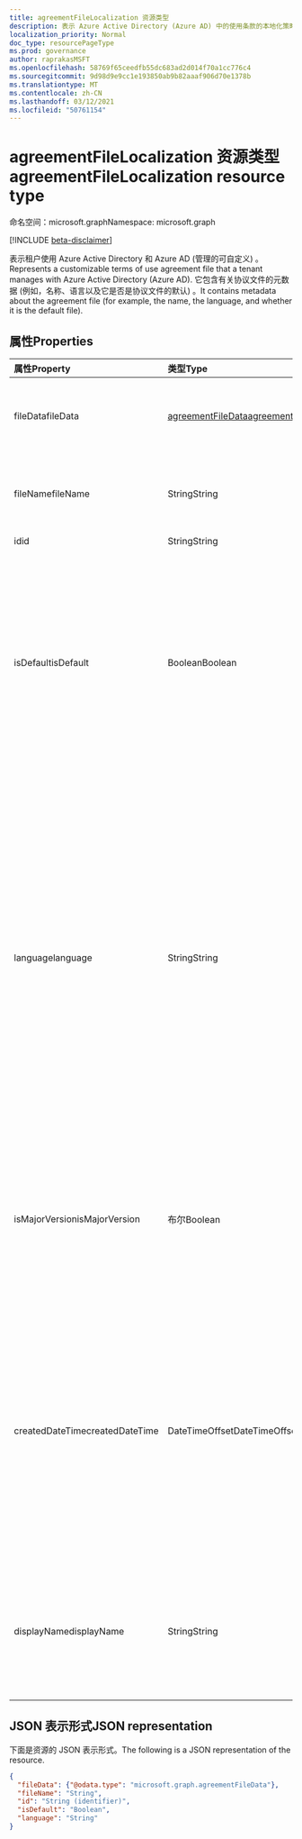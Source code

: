 ```yaml
---
title: agreementFileLocalization 资源类型
description: 表示 Azure Active Directory (Azure AD) 中的使用条款的本地化策略文件。 它包含有关协议文件的元数据 (例如，名称、语言以及它是否是协议文件的默认) 。
localization_priority: Normal
doc_type: resourcePageType
ms.prod: governance
author: raprakasMSFT
ms.openlocfilehash: 58769f65ceedfb55dc683ad2d014f70a1cc776c4
ms.sourcegitcommit: 9d98d9e9cc1e193850ab9b82aaaf906d70e1378b
ms.translationtype: MT
ms.contentlocale: zh-CN
ms.lasthandoff: 03/12/2021
ms.locfileid: "50761154"
---
```

# <a name="agreementfilelocalization-resource-type"></a><span data-ttu-id="298c1-104">agreementFileLocalization 资源类型</span><span class="sxs-lookup"><span data-stu-id="298c1-104">agreementFileLocalization resource type</span></span>

<span data-ttu-id="298c1-105">命名空间：microsoft.graph</span><span class="sxs-lookup"><span data-stu-id="298c1-105">Namespace: microsoft.graph</span></span>

[!INCLUDE [beta-disclaimer](../../includes/beta-disclaimer.md)]

<span data-ttu-id="298c1-106">表示租户使用 Azure Active Directory 和 Azure AD (管理的可自定义) 。</span><span class="sxs-lookup"><span data-stu-id="298c1-106">Represents a customizable terms of use agreement file that a tenant manages with Azure Active Directory (Azure AD).</span></span> <span data-ttu-id="298c1-107">它包含有关协议文件的元数据 (例如，名称、语言以及它是否是协议文件的默认) 。</span><span class="sxs-lookup"><span data-stu-id="298c1-107">It contains metadata about the agreement file (for example, the name, the language, and whether it is the default file).</span></span>

<!--
## Methods

| Method       | Return Type | Description |
|:-------------|:------------|:------------|
| [Create agreementFileLocalization](../api/agreementfilelocalization-post-agreementfilelocalizations.md) | [agreementfilelocalization](agreementfilelocalization.md) | Create a new agreementFileLocalization. |
| [List agreementFileLocalizations](../api/agreementfilelocalization-list.md) | [agreementfilelocalization](agreementfilelocalization.md) collection | Get an agreementFileLocalization object collection. |
| [Get agreementFileLocalization](../api/agreementfilelocalization-get.md) | [agreementfilelocalization](agreementfilelocalization.md) | Read properties and relationships of an agreementFileLocalization object. |
| [List agreementFileVersions](../api/agreementfileversion-list.md) | [agreementfileversion](agreementfileversion.md) collection | Get an agreementFileVersion object collection. |
| [Get agreementFileVersion](../api/agreementfileversion-get.md) | [agreementfileversion](agreementfileversion.md) | Read properties and relationships of an agreementFileVersion object. |
-->

## <a name="properties"></a><span data-ttu-id="298c1-108">属性</span><span class="sxs-lookup"><span data-stu-id="298c1-108">Properties</span></span>
| <span data-ttu-id="298c1-109">属性</span><span class="sxs-lookup"><span data-stu-id="298c1-109">Property</span></span>     | <span data-ttu-id="298c1-110">类型</span><span class="sxs-lookup"><span data-stu-id="298c1-110">Type</span></span>        | <span data-ttu-id="298c1-111">说明</span><span class="sxs-lookup"><span data-stu-id="298c1-111">Description</span></span> |
|:-------------|:------------|:------------|
|<span data-ttu-id="298c1-112">fileData</span><span class="sxs-lookup"><span data-stu-id="298c1-112">fileData</span></span>|[<span data-ttu-id="298c1-113">agreementFileData</span><span class="sxs-lookup"><span data-stu-id="298c1-113">agreementFileData</span></span>](agreementfiledata.md)|<span data-ttu-id="298c1-114">表示 PDF 文档的使用条款的数据。</span><span class="sxs-lookup"><span data-stu-id="298c1-114">Data representing the terms of use PDF document.</span></span> <span data-ttu-id="298c1-115">只读。</span><span class="sxs-lookup"><span data-stu-id="298c1-115">Read-only.</span></span>|
|<span data-ttu-id="298c1-116">fileName</span><span class="sxs-lookup"><span data-stu-id="298c1-116">fileName</span></span>|<span data-ttu-id="298c1-117">String</span><span class="sxs-lookup"><span data-stu-id="298c1-117">String</span></span>|<span data-ttu-id="298c1-118">协议文件的名称 (例如，TOU.pdf) 。</span><span class="sxs-lookup"><span data-stu-id="298c1-118">Name of the agreement file (for example, TOU.pdf).</span></span> <span data-ttu-id="298c1-119">只读。</span><span class="sxs-lookup"><span data-stu-id="298c1-119">Read-only.</span></span>|
|<span data-ttu-id="298c1-120">id</span><span class="sxs-lookup"><span data-stu-id="298c1-120">id</span></span>|<span data-ttu-id="298c1-121">String</span><span class="sxs-lookup"><span data-stu-id="298c1-121">String</span></span>|<span data-ttu-id="298c1-122">只读。</span><span class="sxs-lookup"><span data-stu-id="298c1-122">Read-only.</span></span>|
|<span data-ttu-id="298c1-123">isDefault</span><span class="sxs-lookup"><span data-stu-id="298c1-123">isDefault</span></span>|<span data-ttu-id="298c1-124">Boolean</span><span class="sxs-lookup"><span data-stu-id="298c1-124">Boolean</span></span>|<span data-ttu-id="298c1-125">指示当没有任何区域性与客户端首选项匹配时，这是否是默认协议文件。</span><span class="sxs-lookup"><span data-stu-id="298c1-125">Indicates whether this is the default agreement file if none of the cultures matches the client preference.</span></span> <span data-ttu-id="298c1-126">如果没有文件标记为默认文件，则第一个文件将被视为默认文件。</span><span class="sxs-lookup"><span data-stu-id="298c1-126">If none of the files are marked as default, the first one will be treated as the default.</span></span> <span data-ttu-id="298c1-127">只读。</span><span class="sxs-lookup"><span data-stu-id="298c1-127">Read-only.</span></span>|
|<span data-ttu-id="298c1-128">language</span><span class="sxs-lookup"><span data-stu-id="298c1-128">language</span></span>|<span data-ttu-id="298c1-129">String</span><span class="sxs-lookup"><span data-stu-id="298c1-129">String</span></span>|<span data-ttu-id="298c1-130">格式为 languagecode2-country/regioncode2 的协议文件的区域性。</span><span class="sxs-lookup"><span data-stu-id="298c1-130">Culture of the agreement file in the format languagecode2-country/regioncode2.</span></span> <span data-ttu-id="298c1-131">languagecode2 是从 ISO 639-1 派生的两个字母小写代码。</span><span class="sxs-lookup"><span data-stu-id="298c1-131">languagecode2 is a lowercase two-letter code derived from ISO 639-1.</span></span> <span data-ttu-id="298c1-132">country/regioncode2 派生自 ISO 3166，通常由两个小写字母或 BCP-47 语言标记 (例如 en-US) 。</span><span class="sxs-lookup"><span data-stu-id="298c1-132">country/regioncode2 is derived from ISO 3166 and usually consists of two uppercase letters, or a BCP-47 language tag (for example, en-US).</span></span> <span data-ttu-id="298c1-133">只读。</span><span class="sxs-lookup"><span data-stu-id="298c1-133">Read-only.</span></span>|
|<span data-ttu-id="298c1-134">isMajorVersion</span><span class="sxs-lookup"><span data-stu-id="298c1-134">isMajorVersion</span></span>|<span data-ttu-id="298c1-135">布尔</span><span class="sxs-lookup"><span data-stu-id="298c1-135">Boolean</span></span>|<span data-ttu-id="298c1-136">指示协议文件是否是主要版本更新。</span><span class="sxs-lookup"><span data-stu-id="298c1-136">Indicates whether the agreement file is a major version update.</span></span> <span data-ttu-id="298c1-137">主要版本更新使协议在相应语言的接受无效。</span><span class="sxs-lookup"><span data-stu-id="298c1-137">Major version updates invalidate the agreement's acceptances on the corresponding language.</span></span> |
|<span data-ttu-id="298c1-138">createdDateTime</span><span class="sxs-lookup"><span data-stu-id="298c1-138">createdDateTime</span></span>|<span data-ttu-id="298c1-139">DateTimeOffset</span><span class="sxs-lookup"><span data-stu-id="298c1-139">DateTimeOffset</span></span>|<span data-ttu-id="298c1-140">表示文件创建时间的日期时间。</span><span class="sxs-lookup"><span data-stu-id="298c1-140">The date time representing when the file was created.</span></span> <span data-ttu-id="298c1-141">时间戳类型表示采用 ISO 8601 格式的日期和时间信息，始终采用 UTC 时区。</span><span class="sxs-lookup"><span data-stu-id="298c1-141">The Timestamp type represents date and time information using ISO 8601 format and is always in UTC time.</span></span> <span data-ttu-id="298c1-142">例如，2014 年 1 月 1 日午夜 UTC 为："2014-01-01T00：00：00Z"。</span><span class="sxs-lookup"><span data-stu-id="298c1-142">For example, midnight UTC on Jan 1, 2014 is: '2014-01-01T00:00:00Z'.</span></span>|
|<span data-ttu-id="298c1-143">displayName</span><span class="sxs-lookup"><span data-stu-id="298c1-143">displayName</span></span>|<span data-ttu-id="298c1-144">String</span><span class="sxs-lookup"><span data-stu-id="298c1-144">String</span></span>|<span data-ttu-id="298c1-145">协议的显示名称文件的本地化版本。</span><span class="sxs-lookup"><span data-stu-id="298c1-145">Localized display name of the policy file of an agreement.</span></span> <span data-ttu-id="298c1-146">本地化显示名称向查看协议的最终用户显示。</span><span class="sxs-lookup"><span data-stu-id="298c1-146">The localized display name is shown to end users who view the agreement.</span></span>

<!--
## Relationships
| Relationship | Type        | Description |
|:-------------|:------------|:------------|
|versions|[agreementFileVersion](agreementfileversion.md) collection|The version history for the localized agreement file.|
-->

## <a name="json-representation"></a><span data-ttu-id="298c1-147">JSON 表示形式</span><span class="sxs-lookup"><span data-stu-id="298c1-147">JSON representation</span></span>

<span data-ttu-id="298c1-148">下面是资源的 JSON 表示形式。</span><span class="sxs-lookup"><span data-stu-id="298c1-148">The following is a JSON representation of the resource.</span></span>

<!-- {
  "blockType": "resource",
  "optionalProperties": [

  ],
  "@odata.type": "microsoft.graph.agreementFileLocalization"
}-->

```json
{
  "fileData": {"@odata.type": "microsoft.graph.agreementFileData"},
  "fileName": "String",
  "id": "String (identifier)",
  "isDefault": "Boolean",
  "language": "String"
}
```

<!-- uuid: 8fcb5dbc-d5aa-4681-8e31-b001d5168d79
2015-10-25 14:57:30 UTC -->
<!--
{
  "type": "#page.annotation",
  "description": "agreementFileLocalization resource",
  "keywords": "",
  "section": "documentation",
  "tocPath": "",
  "suppressions": []
}
-->
